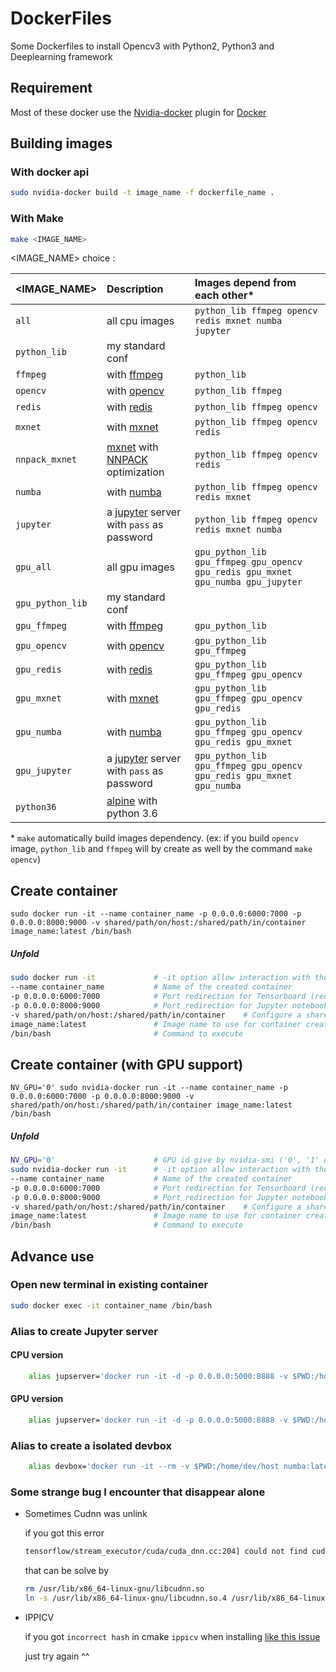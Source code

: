 # DockerFiles

Some Dockerfiles to install Opencv3 with Python2, Python3 and Deeplearning framework

## Requirement

Most of these docker use the [Nvidia-docker][1] plugin for [Docker][2]

[1]: https://github.com/NVIDIA/nvidia-docker
[2]: https://www.docker.com/

## Building images

### With docker api

```bash
sudo nvidia-docker build -t image_name -f dockerfile_name .
```

### With Make

```bash
make <IMAGE_NAME>
```

<IMAGE_NAME> choice : 

| <IMAGE_NAME> | Description | Images depend from each other* |  
|:-- |:-- |:-- |
| `all` | all cpu images | `python_lib ffmpeg opencv redis mxnet numba jupyter`| 
| `python_lib` | my standard conf | |
| `ffmpeg` | with [ffmpeg](https://ffmpeg.org/) | `python_lib` |
| `opencv` | with [opencv](http://opencv.org/) | `python_lib ffmpeg` |
| `redis` | with [redis](https://redis.io/)| `python_lib ffmpeg opencv` |
| `mxnet` | with [mxnet](http://mxnet.io/)| `python_lib ffmpeg opencv redis` |
| `nnpack_mxnet` | [mxnet](http://mxnet.io/) with [NNPACK](https://github.com/Maratyszcza/NNPACK) optimization | `python_lib ffmpeg opencv redis` |
| `numba` | with [numba](http://numba.pydata.org/) | `python_lib ffmpeg opencv redis mxnet` |
| `jupyter` | a [jupyter](http://jupyter.org/) server with `pass` as password | `python_lib ffmpeg opencv redis mxnet numba` |
| `gpu_all` | all gpu images |  `gpu_python_lib gpu_ffmpeg gpu_opencv gpu_redis gpu_mxnet gpu_numba gpu_jupyter`|
| `gpu_python_lib`  | my standard conf | |
| `gpu_ffmpeg`  | with [ffmpeg](https://ffmpeg.org/) | `gpu_python_lib` |
| `gpu_opencv`  | with [opencv](http://opencv.org/) | `gpu_python_lib gpu_ffmpeg` |
| `gpu_redis`  | with [redis](https://redis.io/)| `gpu_python_lib gpu_ffmpeg gpu_opencv` |
| `gpu_mxnet`  | with [mxnet](http://mxnet.io/)| `gpu_python_lib gpu_ffmpeg gpu_opencv gpu_redis` |
| `gpu_numba` | with [numba](http://numba.pydata.org/) | `gpu_python_lib gpu_ffmpeg gpu_opencv gpu_redis gpu_mxnet` |
| `gpu_jupyter`  | a [jupyter](http://jupyter.org/) server with `pass` as password | `gpu_python_lib gpu_ffmpeg gpu_opencv gpu_redis gpu_mxnet gpu_numba` |
| `python36` | [alpine](https://alpinelinux.org/) with python 3.6 | |

\* `make` automatically build images dependency. (ex: if you build `opencv` image,  `python_lib` and `ffmpeg` will by create as well by the command `make opencv`)

## Create container

```
sudo docker run -it --name container_name -p 0.0.0.0:6000:7000 -p 0.0.0.0:8000:9000 -v shared/path/on/host:/shared/path/in/container image_name:latest /bin/bash
```

##### Unfold

```bash
sudo docker run -it             # -it option allow interaction with the container
--name container_name           # Name of the created container
-p 0.0.0.0:6000:7000            # Port redirection for Tensorboard (redirect host port 6000 to container port 7000)
-p 0.0.0.0:8000:9000            # Port redirection for Jupyter notebook (redirect host port 8000 to container port 9000)
-v shared/path/on/host:/shared/path/in/container    # Configure a shared directory between host and container
image_name:latest               # Image name to use for container creation
/bin/bash                       # Command to execute
```

## Create container (with GPU support)

```
NV_GPU='0' sudo nvidia-docker run -it --name container_name -p 0.0.0.0:6000:7000 -p 0.0.0.0:8000:9000 -v shared/path/on/host:/shared/path/in/container image_name:latest /bin/bash
```

##### Unfold

```bash
NV_GPU='0'                      # GPU id give by nvidia-smi ('0', '1' or '0,1' for GPU0, GPU2 or both)
sudo nvidia-docker run -it      # -it option allow interaction with the container
--name container_name           # Name of the created container
-p 0.0.0.0:6000:7000            # Port redirection for Tensorboard (redirect host port 6000 to container port 7000)
-p 0.0.0.0:8000:9000            # Port redirection for Jupyter notebook (redirect host port 8000 to container port 9000)
-v shared/path/on/host:/shared/path/in/container    # Configure a shared directory between host and container
image_name:latest               # Image name to use for container creation
/bin/bash                       # Command to execute
```

## Advance use

### Open new terminal in existing container

```bash
sudo docker exec -it container_name /bin/bash
```

### Alias to create Jupyter server
#### CPU version

```bash
    alias jupserver='docker run -it -d -p 0.0.0.0:5000:8888 -v $PWD:/home/dev/host jupyter:latest'
```

#### GPU version

```bash
    alias jupserver='docker run -it -d -p 0.0.0.0:5000:8888 -v $PWD:/home/dev/host gpu_jupyter:latest'
```

### Alias to create a isolated devbox
```bash
    alias devbox='docker run -it --rm -v $PWD:/home/dev/host numba:latest'
```

### Some strange bug I encounter that disappear alone

* Sometimes Cudnn was unlink

    if you got this error

    ```bash
    tensorflow/stream_executor/cuda/cuda_dnn.cc:204] could not find cudnnCreate in cudnn DSO; dlerror: /usr/local/lib/python2.7/dist-packages/tensorflow/python/_pywrap_tensorflow.so: undefined symbol: cudnnCreate
    ```

    that can be solve by
    ```bash
    rm /usr/lib/x86_64-linux-gnu/libcudnn.so
    ln -s /usr/lib/x86_64-linux-gnu/libcudnn.so.4 /usr/lib/x86_64-linux-gnu/libcudnn.so
    ```

* IPPICV

    if you got `incorrect hash` in cmake `ippicv` when installing [like this issue](https://github.com/opencv/opencv/issues/5973)

    just try again ^^
